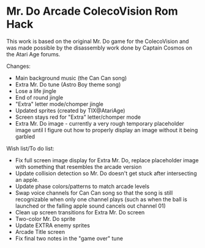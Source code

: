 # Mr. Do Arcade ColecoVision Rom Hack

This work is based on the original Mr. Do game for the ColecoVision and was made possible by the disassembly work done by Captain Cosmos on the Atari Age forums.

Changes:
- Main background music (the Can Can song)
- Extra Mr. Do tune (Astro Boy theme song)
- Lose a life jingle
- End of round jingle
- "Extra" letter mode/chomper jingle
- Updated sprites (created by TIX@AtariAge)
- Screen stays red for "Extra" letter/chomper mode
- Extra Mr. Do image - currently a very rough temporary placeholder image until I figure out how to properly display an image without it being garbled
 

Wish list/To do list:

- Fix full screen image display for Extra Mr. Do, replace placeholder image with something that resembles the arcade version
- Update collision detection so Mr. Do doesn't get stuck after intersecting an apple.
- Update phase colors/patterns to match arcade levels
- Swap voice channels for Can Can song so that the song is still recognizable when only one channel plays (such as when the ball is launched or the falling apple sound cancels out channel 01)
- Clean up screen transitions for Extra Mr. Do screen
- Two-color Mr. Do sprite 
- Update EXTRA enemy sprites
- Arcade Title screen
- Fix final two notes in the "game over" tune
